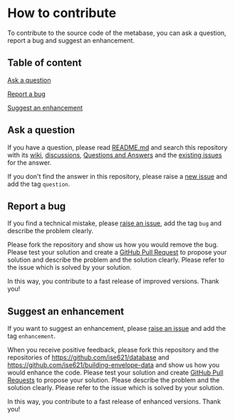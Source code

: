 # How to contribute

To contribute to the source code of the metabase, you can ask a question, report a bug and suggest an enhancement.

## Table of content

[Ask a question](#ask-a-question)

[Report a bug](#report-a-bug)

[Suggest an enhancement](#suggest-an-enhancement)

## Ask a question

If you have a question, please read [README.md](https://github.com/ise621/metabase/blob/develop/README.md) and search this repository with its [wiki](https://github.com/ise621/metabase/wiki), [discussions](https://github.com/ise621/metabase/discussions), [Questions and Answers](https://github.com/ise621/metabase/discussions/categories/q-a) and the [existing issues](https://github.com/ise621/metabase/issues) for the answer.

If you don't find the answer in this repository, please raise a [new issue](https://github.com/ise621/metabase/issues/new) and add the tag `question`.

## Report a bug

If you find a technical mistake, please [raise an issue](https://github.com/ise621/metabase/issues/new), add the tag `bug` and describe the problem clearly.

Please fork the repository and show us how you would remove the bug. Please test your solution and create a [GitHub Pull Request](https://github.com/ise621/metabase/compare) to propose your solution and describe the problem and the solution clearly. Please refer to the issue which is solved by your solution.

In this way, you contribute to a fast release of improved versions. Thank you!

## Suggest an enhancement

If you want to suggest an enhancement, please [raise an issue](https://github.com/ise621/metabase/issues/new) and add the tag `enhancement`.

When you receive positive feedback, please fork this repository and the repositories of https://github.com/ise621/database and https://github.com/ise621/building-envelope-data and show us how you would enhance the code. Please test your solution and create [GitHub Pull Requests](https://github.com/ise621/metabase/compare) to propose your solution. Please describe the problem and the solution clearly. Please refer to the issue which is solved by your solution.

In this way, you contribute to a fast release of enhanced versions. Thank you!
